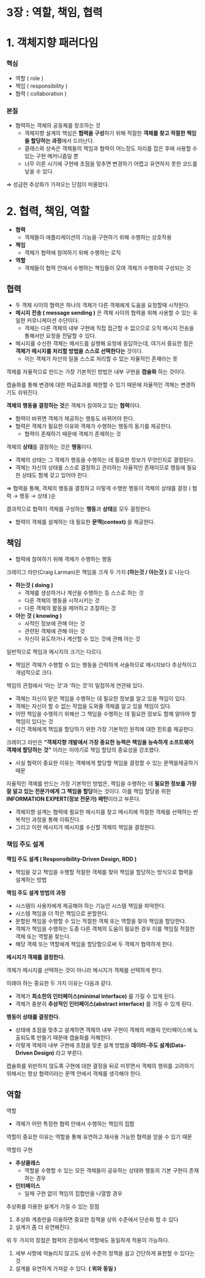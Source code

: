 # 3장 : 역할, 책임, 협력

# 1. 객체지향 패러다임

### **핵심**

- 역할 ( role )
- 책임 ( responsibility )
- 협력 ( collaboration )

### 본질

- 협력하는 객체의 공동체를 창조하는 것
    - 객체지향 설계의 핵심은 **협력을 구성**하기 위해 적절한 **객체를 찾고 적절한 책임을 할당하는 과정**에서 드러난다.
    - 클래스와 상속은 객체들의 책임과 협력이 어느정도 자리를 잡은 후에 사용할 수 있는 구현 메커니즘일 뿐
    - 너무 이른 시기에 구현에 초점을 맞추면 변경하기 어렵고 유연하지 못한 코드를 낳을 수 있다.

⇒ 성급한 추상화가 가져오는 단점이 떠올랐다.

# 2. 협력, 책임, 역할

- **협력**
    - 객체들이 애플리케이션의 기능을 구현하기 위해 수행하는 상호작용
- **책임**
    - 객체가 협력에 참여하기 위해 수행하는 로직
- **역할**
    - 객체들이 협력 안에서 수행하는 책임들이 모여 객체가 수행하여 구성되는 것

## 협력

- 두 객체 사이의 협력은 하나의 객체가 다른 객체에게 도움을 요청할때 시작된다.
- **메시지 전송 ( message sending )** 은 객체 사이의 협력을 위해 사용할 수 있는 유일한 커뮤니케이션 수단이다.
    - 객체는 다른 객체의 내부 구현에 직접 접근할 수 없으므로 오직 메시지 전송을 통해서만 요청을 전달할 수 있다.
- 메시지를 수신한 객체는 메서드를 실행해 요청에 응답하는데, 여기서 중요한 점은 **객체가 메시지를 처리할 방법을 스스로 선택한다는** 것이다.
    - 이는 객체가 자신의 일을 스스로 처리할 수 있는 자율적인 존재라는 뜻

객체를 자율적으로 만드는 가장 기본적인 방법은 내부 구현을 **캡슐화** 하는 것이다.

캡슐화를 통해 변경에 대한 파급효과를 제한할 수 있기 때문에 자율적인 객체는 변경하기도 쉬워진다.

**객체의 행동을 결정하는 것**은 객체가 참여하고 있는 **협력**이다.

- 협력이 바뀌면 객체가 제공하는 행동도 바뀌어야 한다.
- 협력은 객체가 필요한 이유와 객체가 수행하는 행동의 동기를 제공한다.
    - 협력이 존재하기 때문에 객체가 존재하는 것

객체의 **상태**를 결정하는 것은 **행동**이다.

- 객체의 상태는 그 객체가 행동을 수행하는 데 필요한 정보가 무엇인지로 결정된다.
- 객체는 자신의 상태를 스스로 결정하고 관리하는 자율적인 존재이므로 행동에 필요한 상태도 함께 갖고 있어야 한다.

⇒ 협력을 통해, 객체의 행동을 결정하고 이렇게 수행한 행동이 객체의 상태를 결정 ( 협력 → 행동 → 상태 )순

결과적으로 협력이 객체를 구성하는 **행동**과 **상태**를 모두 결정한다.

- 협력이 객체를 설계하는 데 필요한 **문맥(context)** 을 제공한다.

## 책임

- 협력에 참여하기 위해 객체가 수행하는 행동

크레이그 라만(Craig Larman)은 책임을 크게 두 가지 **(하는것 / 아는것 )** 로 나눈다.

- **하는것 ( doing )**
    - 객체를 생성하거나 계산을 수행하는 등 스스로 하는 것
    - 다른 객체의 행동을 시작시키는 것
    - 다른 객체의 활동을 제어하고 조절하는 것
- **아는 것 ( knowing )**
    - 사적인 정보에 관해 아는 것
    - 관련된 객체에 관해 아는 것
    - 자신이 유도하거나 계산할 수 있는 것에 관해 아는 것

일반적으로 책임과 메시지의 크기는 다르다.

- 책임은 객체가 수행할 수 있는 행동을 간략하게 서술하므로 메시지보다 추상적이고 개념적으로 크다.

책임의 관점에서 ‘아는 것’과 ‘하는 것’이 밀접하게 연관돼 있다.

- 객체는 자신이 맡은 책임을 수행하는 데 필요한 정보를 알고 있을 책임이 있다.
- 객체는 자신이 할 수 없는 작업을 도와줄 객체를 알고 있을 책임이 있다.
- 어떤 책임을 수행하기 위해선 그 책임을 수행하는 데 필요한 정보도 함께 알아야 할 책임이 있다는 것
- 이건 객체에게 책임을 할당하기 위한 가장 기본적인 원칙에 대한 힌트를 제공한다.

크레이그 라만은 **“객체지향 개발에서 가장 중요한 능력은 책임을 능숙하게 소프트웨어 객체에 할당하는 것”** 이라는 이야기로 책임 할당의 중요성을 강조했다.

- 사실 협력이 중요한 이유는 객체에게 할당할 책임을 결정할 수 있는 문맥을제공하기 때문

자율적인 객체를 만드는 가장 기본적인 방법은, 책임을 수행하는 데 **필요한 정보를 가장 잘 알고 있는 전문가에게 그 책임을 할당**하는 것이다. 이를 책임 할당을 위한 **INFORMATION EXPERT(정보 전문가) 패턴**이라고 부른다.

- 객체지향 설계는 협력에 필요한 메시지를 찾고 메시지에 적절한 객체를 선택하는 반복적인 과정을 통해 이뤄진다.
- 그리고 이런 메시지가 메시지를 수신할 객체의 책임을 결정한다.

### 책임 주도 설계

**책임 주도 설계 ( Responsibility-Driven Design, RDD )**

- 책임을 갖고 책임을 수행할 적절한 객체를 찾아 책임을 할당하는 방식으로 협력을 설계하는 방법

**책임 주도 설계 방법의 과정**

- 시스템이 사용자에게 제공해야 하는 기능인 시스템 책임을 파악한다.
- 시스템 책임을 더 작은 책임으로 분할한다.
- 분할된 책임을 수행할 수 있는 적절한 객체 또는 역할을 찾아 책임을 할당한다.
- 객체가 책임을 수행하는 도중 다른 객체의 도움이 필요한 경우 이를 책임질 적절한 객체 또는 역할을 찾는다.
- 해당 객체 또는 역할에게 책임을 할당함으로써 두 객체가 협력하게 한다.

**메시지가 객체를 결정한다.**

객체가 메시지를 선택하는 것이 아니라 메시지가 객체를 선택하게 한다.

이래야 하는 중요한 두 가지 이유는 다음과 같다.

- 객체가 **최소한의 인터페이스(minimal interface)** 를 가질 수 있게 된다.
- 객체가 충분히 **추상적인 인터페이스(abstract interface)** 를 가질 수 있게 된다.

**행동이 상태를 결정한다.**

- 상태에 초점을 맞추고 설계하면 객체의 내부 구현이 객체의 퍼블릭 인터페이스에 노출되도록 만들기 때문에 캡슐화를 저해한다.
- 이렇게 객체의 내부 구현에 초점을 맞춘 설계 방법을 **데이터-주도 설계(Data-Driven Design)** 라고 부른다.

캡슐화를 위반하지 않도록 구현에 대한 결정을 뒤로 미루면서 객체의 행위를 고려하기 위해서는 항상 협력이라는 문맥 안에서 객체를 생각해야 한다.

## 역할

역할

- 객체가 어떤 특정한 협력 안에서 수행하는 책임의 집합

역할이 중요한 이유는 역할을 통해 유연하고 재사용 가능한 협력을 얻을 수 있기 때문

역할의 구현

- **추상클래스**
    - 역할을 수행할 수 있는 모든 객체들이 공유하는 상태와 행동의 기본 구현이 존재하는 경우
- **인터페이스**
    - 일체 구현 없이 책임의 집합만을 나열할 경우

추상화를 이용한 설계가 가질 수 있는 장점

1. 추상화 계층만을 이용하면 중요한 정책을 상위 수준에서 단순화 할 수 있다
2. 설계가 좀 더 유연해진다.

위 두 가지의 장점은 협력의 관점에서 역할에도 동일하게 적용이 가능하다.

1. 세부 사항에 억눌리지 않고도 상위 수준의 정책을 쉽고 간단하게 표현할 수 있다는 것
2. 설계를 유연하게 가져갈 수 있다. **( 위와 동일 )**
